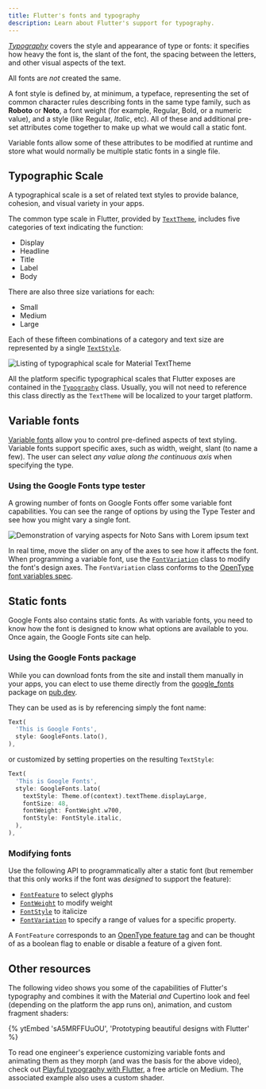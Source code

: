 ```yaml
---
title: Flutter's fonts and typography
description: Learn about Flutter's support for typography.
---
```


[_Typography_][] covers the style and appearance of
type or fonts: it specifies how heavy the font is,
the slant of the font, the spacing between
the letters, and other visual aspects of the text. 

All fonts are _not_ created the same. 

A font style is defined by, at minimum, a typeface, representing the set of 
common character rules describing fonts in the same type family, such as 
**Roboto** or **Noto**, a font weight (for example, Regular, Bold, or a 
numeric value), and a style (like Regular, _Italic_, etc). All of these 
and additional pre-set attributes come together to make up 
what we would call a static font.

Variable fonts allow some of these attributes to be modified at runtime and 
store what would normally be multiple static fonts in a single file.

[_Typography_]: https://en.wikipedia.org/wiki/Typography

## Typographic Scale

A typographical scale is a set of related text styles to provide balance, 
cohesion, and visual variety in your apps.

The common type scale in Flutter, provided by [`TextTheme`][], includes five 
categories of text indicating the function:

* Display
* Headline
* Title
* Label
* Body

There are also three size variations for each:

* Small
* Medium 
* Large

Each of these fifteen combinations of a category and text size are represented 
by a single [`TextStyle`][]. 

<img src='/assets/images/docs/development/ui/typography/typographical-scale.png' alt="Listing of typographical scale for Material TextTheme">

All the platform specific typographical scales that Flutter exposes are 
contained in the [`Typography`][] class. Usually, you will not need to 
reference this class directly as the `TextTheme` will be localized to your target platform.

[`TextTheme`]: https://api.flutter-io.cn/flutter/material/TextTheme-class.html
[`TextStyle`]: https://api.flutter-io.cn/flutter/painting/TextStyle-class.html
[`Typography`]: https://api.flutter-io.cn/flutter/material/Typography-class.html

## Variable fonts

[Variable fonts][]
allow you to control pre-defined aspects of text styling.
Variable fonts support specific axes, such as width,
weight, slant (to name a few).
The user can select _any value along the continuous axis_
when specifying the type.

[Variable fonts]: https://fonts.google.com/knowledge/introducing_type/introducing_variable_fonts

### Using the Google Fonts type tester

A growing number of fonts on Google Fonts offer some variable font capabilities. 
You can see the range of options by using the Type Tester and see how you 
might vary a single font.

<img src='/assets/images/docs/development/ui/typography/google-fonts-type-tester.png' alt="Demonstration of varying aspects for Noto Sans with Lorem ipsum text">

In real time, move the slider on any of the axes to
see how it affects the font. When programming a variable font,
use the [`FontVariation`][] class to modify the font's design axes.
The `FontVariation` class conforms to the
[OpenType font variables spec][].

[`FontVariation`]: {{site.api}}/flutter/dart-ui/FontVariation-class.html
[Google Fonts]: https://fonts.google.com/
[OpenType font variables spec]: https://learn.microsoft.com/en-us/typography/opentype/spec/otvaroverview

## Static fonts

Google Fonts also contains static fonts. As with variable fonts,
you need to know how the font is designed to know what options
are available to you.
Once again, the Google Fonts site can help.

### Using the Google Fonts package

While you can download fonts from the site and install them manually in your apps, 
you can elect to use theme directly from the [google_fonts][] package on [pub.dev][].

They can be used as is by referencing simply the font name:

```dart
Text(
  'This is Google Fonts',
  style: GoogleFonts.lato(),
),
```

or customized by setting properties on the resulting `TextStyle`:

```dart
Text(
  'This is Google Fonts',
  style: GoogleFonts.lato(
    textStyle: Theme.of(context).textTheme.displayLarge,
    fontSize: 48,
    fontWeight: FontWeight.w700,
    fontStyle: FontStyle.italic,
  ),
),
```

### Modifying fonts

Use the following API to programmatically alter a static font
(but remember that this only works if the font was _designed_
to support the feature):

* [`FontFeature`][] to select glyphs
* [`FontWeight`][] to modify weight
* [`FontStyle`][] to italicize
* [`FontVariation`][] to specify a range of values for a specific property. 

A `FontFeature` corresponds to an [OpenType feature tag][]
and can be thought of as a boolean flag to enable or disable
a feature of a given font.

[`FontFeature`]: {{site.api}}/flutter/dart-ui/FontFeature-class.html
[`FontStyle`]: {{site.api}}/flutter/dart-ui/FontStyle.html
[`FontWeight`]: {{site.api}}/flutter/dart-ui/FontWeight-class.html
[OpenType feature tag]: https://learn.microsoft.com/en-us/typography/opentype/spec/featuretags
[pub.dev]: https://pub.dev
[google_fonts]: https://pub.dev/packages/google_fonts

## Other resources

The following video shows you some of the capabilities
of Flutter's typography and combines it with the Material
_and_ Cupertino look and feel (depending on the platform
the app runs on), animation, and custom fragment shaders:

{% ytEmbed 'sA5MRFFUuOU', 'Prototyping beautiful designs with Flutter' %}

To read one engineer's experience
customizing variable fonts and animating them as they
morph (and was the basis for the above video),
check out [Playful typography with Flutter][article],
a free article on Medium. The associated example also
uses a custom shader.

[article]: {{site.flutter-medium}}/playful-typography-with-flutter-f030385058b4
